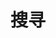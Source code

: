 ---
title: "搜寻"
slug: "search"
layout: "search"
outputs:
    - html
    - json
menu:
    main:
        weight: -60
        params: 
            icon: search
---